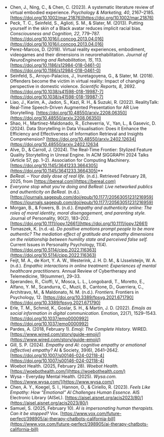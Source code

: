 
- Chen, J., Ning, C., & Chen, C. (2023). A systematic literature review of virtual embodied experience. _Psychology & Marketing, 40_, 2167–2185. [https://doi.org/10.1002/mar.21876](https://doi.org/10.1002/mar.21876)
- Peck, T. C., Seinfeld, S., Aglioti, S. M., & Slater, M. (2013). Putting yourself in the skin of a Black avatar reduces implicit racial bias. _Consciousness and Cognition, 22_, 779–787. [https://doi.org/10.1016/j.concog.2013.04.016](https://doi.org/10.1016/j.concog.2013.04.016)
- Perez-Marcos, D. (2018). Virtual reality experiences, embodiment, videogames and their dimensions in neurorehabilitation. _Journal of NeuroEngineering and Rehabilitation, 15_, 113. [https://doi.org/10.1186/s12984-018-0461-0](https://doi.org/10.1186/s12984-018-0461-0)
- Seinfeld, S., Arroyo-Palacios, J., Iruretagoyena, G., & Slater, M. (2018). Offenders become the victim in virtual reality: Impact of changing perspective in domestic violence. _Scientific Reports, 8_, 2692. [https://doi.org/10.1038/s41598-018-19987-7](https://doi.org/10.1038/s41598-018-19987-7)
- Liao, J., Karim, A., Jadon, S., Kazi, R. H., & Suzuki, R. (2022). RealityTalk: Real-Time Speech-Driven Augmented Presentation for AR Live Storytelling. [https://doi.org/10.48550/arxiv.2208.06350](https://doi.org/10.48550/arxiv.2208.06350)
- Shao, H., Martinez-Maldonado, R., Echeverria, V., Yan, L., & Gasevic, D. (2024). Data Storytelling in Data Visualisation: Does it Enhance the Efficiency and Effectiveness of Information Retrieval and Insights Comprehension? [https://doi.org/10.48550/arxiv.2402.12634](https://doi.org/10.48550/arxiv.2402.12634
- Alve, D., & Carroll, J. (2024). The Real-Time Frontier: Stylized Feature Quality Storytelling in Unreal Engine. In ACM SIGGRAPH 2024 Talks (Article 57, pp. 1–2). Association for Computing Machinery. [https://doi.org/10.1145/3641233.3664305](https://doi.org/10.1145/3641233.3664305)**
- *BeReal. – Your daily dose of real life.* (n.d.). Retrieved February 28, 2025, from [https://bereal.com](https://bereal.com)
- *Everyone stop what you’re doing and BeReal: Live networked publics and authenticity on BeReal.* (n.d.). [https://journals.sagepub.com/doi/epub/10.1177/20563051231216959](https://journals.sagepub.com/doi/epub/10.1177/20563051231216959)
- Morgan, B., & Fowers, B. (n.d.). *Empathy and authenticity online: The roles of moral identity, moral disengagement, and parenting style.* Journal of Personality, 90(2), 183–202. [https://doi.org/10.1111/jopy.12661](https://doi.org/10.1111/jopy.12661)
- Tomaszek, K. (n.d.-a). *Do positive emotions prompt people to be more authentic? The mediation effect of gratitude and empathy dimensions on the relationship between humility state and perceived false self.* Current Issues in Personality Psychology, 11(4). [https://doi.org/10.5114/cipp.2022.116363](https://doi.org/10.5114/cipp.2022.116363)
- Feijt, M. A., de Kort, Y. A. W., Westerink, J. H. D. M., & IJsselsteijn, W. A. (n.d.). *Empathic interactions in online treatment: Experiences of mental healthcare practitioners.* Annual Review of Cybertherapy and Telemedicine, 19(summer), 29–33.
- Sperandeo, R., Cioffi, V., Mosca, L. L., Longobardi, T., Moretto, E., Alfano, Y. M., Scandurra, C., Muzii, B., Cantone, D., Guerriera, C., Architravo, M., & Maldonato, N. M. (n.d.). *Frontiers.* Frontiers in Psychology, 12. [https://doi.org/10.3389/fpsyg.2021.671790](https://doi.org/10.3389/fpsyg.2021.671790)
- Erle, T. M., Schmid, K., Goslar, S. H., & Martin, J. D. (2022). *Emojis as social information in digital communication.* Emotion, 22(7), 1529–1543. [https://doi.org/10.1037/emo0000992](https://doi.org/10.1037/emo0000992)
- Pardes, A. (2018, February 1). *Emoji: The Complete History.* WIRED. [https://www.wired.com/story/guide-emoji/](https://www.wired.com/story/guide-emoji/)
- Gill, S. P. (2024). *Empathy and AI: cognitive empathy or emotional (affective) empathy?* AI & Society, 39(6), 2641–2642. [https://doi.org/10.1007/s00146-024-02118-4](https://doi.org/10.1007/s00146-024-02118-4)
- Woebot Health. (2025, February 28). *Woebot Health.* [https://woebothealth.com/](https://woebothealth.com/)
- Wysa - Everyday Mental Health. (2025). *Wysa.com.* [https://www.wysa.com/](https://www.wysa.com/)
- Chen, A. Y., Koegel, S. I., Hannon, O., & Ciriello, R. (2023). *Feels Like Empathy: How “Emotional” AI Challenges Human Essence.* AIS Electronic Library (AISeL). [https://aisel.aisnet.org/acis2023/80/](https://aisel.aisnet.org/acis2023/80/)
- Samuel, S. (2025, February 10). *AI is impersonating human therapists. Can it be stopped?* Vox. [https://www.vox.com/future-perfect/398905/ai-therapy-chatbots-california-bill](https://www.vox.com/future-perfect/398905/ai-therapy-chatbots-california-bill)

